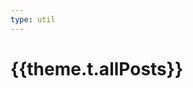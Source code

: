 ```yaml
---
type: util
---
```


<script setup>
import RecentList from 'vitepress-sls-blog-tmpl/src/components/list/RecentList.vue'
import { useData } from 'vitepress'
import { data } from '../loadPosts.data.js'
import { commonParams } from '../../.vitepress/commonParams.js'

const { theme, params } = useData()

console.log(111, params)
</script>


# {{theme.t.allPosts}}

<RecentList
  :allData="data.posts"
  :curPage="params.page"
  :perPage="commonParams.perPage"
  :paginationMaxItems="commonParams.paginationMaxItems"
/>

